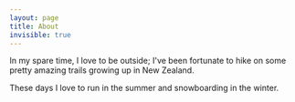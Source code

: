 ```yaml
---
layout: page
title: About
invisible: true
---
```


In my spare time, I love to be outside; I've been fortunate to hike on some pretty amazing trails growing up in New Zealand.

These days I love to run in the summer and snowboarding in the winter.
